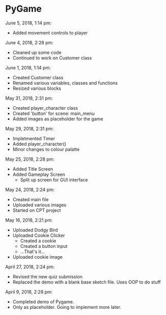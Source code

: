 # PyGame

June 5, 2018, 1:14 pm:
  - Added movement controls to player
  
June 4, 2018, 2:28 pm:
  - Cleaned up some code
  - Continued to work on Customer class
  
June 1, 2018, 1:14 pm:
  - Created Customer class
  - Renamed various variables, classes and functions
  - Resized various blocks

May 31, 2018, 2:31 pm:
  - Created player_character class
  - Created 'button' for scene: main_menu
  - Added images as placeholder for the game
  
May 29, 2018, 2:31 pm:
  - Impletmented Timer
  - Added player_character()
  - Minor changes to colour palatte
  
May 25, 2018, 2:28 pm:
  - Added Title Screen
  - Added Gameplay Screen
    - Split up screen for GUI interface
    
May 24, 2018, 2:24 pm:
  - Created main file
  - Uploaded various images
  - Started on CPT project
  
May 16, 2018, 2:21 pm:
  - Uploaded Dodgy Bird
  - Uploaded Cookie Clicker
    - Created a cookie
    - Created a button input
    - ...That's it...
  - Uploaded cookie image

April 27, 2018, 2:24 pm:
  - Revised the new quiz submission
  - Replaced the demo with a blank base sketch file. Uses OOP to do stuff
  
April 9, 2018, 2:28 pm:
  - Completed demo of Pygame.
  - Only as placeholder. Going to implement more later.
